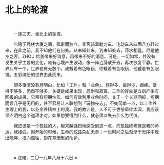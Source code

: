 # 北上的轮渡

&emsp;&emsp;

&emsp;&emsp;一连三天，坐北上的轮渡。

&emsp;&emsp;它隐于高楼大厦之间，孤僻而独立。乘客骑着助力车、电动车从四面八方赶过来，在此之前，我不知他们在何处。从未知处来，到未知处去，萍水相逢，尽是他乡之客。ZHOU 给我带来好消息，再带来不好的消息。可是，一切如常，并没有发生关乎主旨的变化，唯有心境产生波动，像一阵涟漪散开去，再次恢复平静。世界只有一个，世界也有无数个。我戴着有色眼镜，你戴着有色眼镜，他戴着有色眼镜。五彩缤纷的世界由此而来。

&emsp;&emsp;很多事情没有想明白，比如「工作」和「业余」。想得多，做得少，痼疾。做得不够多，仍然不够多，关键是成果未现，忍耐和寂寞。工作的好处是立刻产生有回报的成果，它带有短期性质。如何有效利用业余时间，关于一个长期回报，短期而言几乎是无用的，甚至容易让人联想到「玩物丧志」。不妨简单一点，以工作养生理上的我，以业余养精神上的我。我的教训是，人不可于世俗牵绊太深，我应该早点明白这个道理才对。如果想要得到什么，就必须以失去什么为代价。

&emsp;&emsp;我应该是一个孤独的人，越来越强烈地感受到这一点，而孤独终老就是我的命运，我接受。刚开始的时候，生命的纹路杂乱无章；一段时间之后渐渐于无序中现出隐序，指向孤独，刻在基因里的命运。

&emsp;&emsp;

&emsp;&emsp;※ 沈翎，二〇一九年八月十六日 ※
